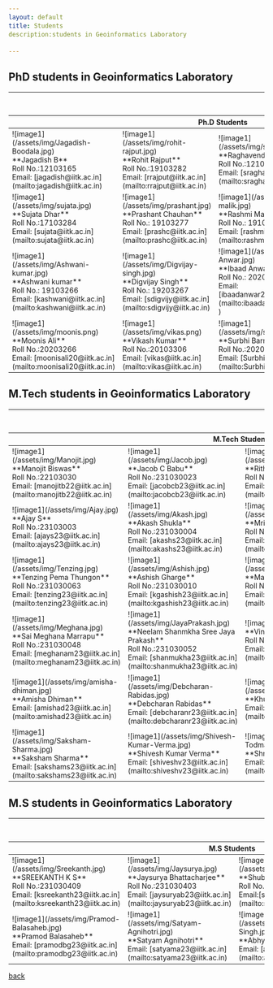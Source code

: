 ```yaml
---
layout: default
title: Students
description:students in Geoinformatics Laboratory

---
```

## PhD students in Geoinformatics Laboratory


* * *
<table>
<colgroup>
<col width="25%" />
<col width="25%" />
<col width="25%" />
<col width="25%" />
</colgroup>
<thead>
<tr class="header">
<th colspan="4">Ph.D Students</th>
</tr>
</thead>
<tbody>
<tr>


<td markdown="span">![image1](/assets/img/Jagadish-Boodala.jpg)<br>
**Jagadish B**<br>
Roll No.:12103165<br>
Email: [jagadish@iitk.ac.in](mailto:jagadish@iitk.ac.in)<br>


</td>
<td markdown="span">![image1](/assets/img/rohit-rajput.jpg)<br>
**Rohit Rajput**<br>
Roll No.:19103282 <br>
Email: [rrajput@iitk.ac.in](mailto:rrajput@iitk.ac.in)<br>

</td>
<td markdown="span">![image1](/assets/img/sraghav.jpg)<br>
**Raghavendra Sara**<br>
Roll No.:12103169 <br>
Email: [sraghav@iitk.ac.in](mailto:sraghav@iitk.ac.in)<br>

</td>
<td markdown="span">![image1](/assets/img/naveen.jpg)<br>
**Naveen R**<br>
Roll No.:12103166 <br>
Email: [naveenr@iitk.ac.in](mailto:naveenr@iitk.ac.in)<br>

</td>
</tr>
<tr>
<td markdown="span">![image1](/assets/img/sujata.jpg)<br>
**Sujata Dhar**<br>
Roll No.:17103284<br>
Email: [sujata@iitk.ac.in](mailto:sujata@iitk.ac.in)<br>

</td>
<td markdown="span">![image1](/assets/img/prashant.jpg)<br>
**Prashant Chauhan**<br>
Roll No.: 19103277 <br>
Email: [prashc@iitk.ac.in](mailto:prashc@iitk.ac.in)<br>

</td>
<td markdown="span">![image1](/assets/img/rashmi-malik.jpg)<br>
**Rashmi Malik**<br>
Roll No.: 19103281 <br>
Email: [rashmi@iitk.ac.in](mailto:rashmi@iitk.ac.in)<br>

</td>
<td markdown="span">![image1](/assets/img/Sunil-Kumar.jpg)<br>
**Sunil Kumar**<br>
Roll No.: 19203270<br>
Email: [sunkmr@iitk.ac.in ](mailto:  sunkmr@iitk.ac.in)<br>

</td>
</tr>
<tr>
<td markdown="span">![image1](/assets/img/Ashwani-kumar.jpg)<br>
**Ashwani kumar**<br>
Roll No.: 19103266 <br>
Email: [kashwani@iitk.ac.in](mailto:kashwani@iitk.ac.in)<br>

</td>
<td markdown="span">![image1](/assets/img/Digvijay-singh.jpg)<br>
**Digvijay Singh**<br>
Roll No.: 19203267 <br>
Email: [sdigvijy@iitk.ac.in](mailto:sdigvijy@iitk.ac.in)<br>

</td>
<td markdown="span">![image1](/assets/img/Ibaad-Anwar.jpg)<br>
**Ibaad Anwar**<br>
Roll No.: 20203263<br>
Email: [ibaadanwar20@iitk.ac.in](mailto:ibaadanwar20@iitk.ac.in )<br>

</td>
<td markdown="span">![image1](/assets/img/Arnab-Laha-2.jpg)<br>
**Arnab Laha**<br>
Roll No.: 19203265 <br>
Email: [alaha@iitk.ac.in](mailto:alaha@iitk.ac.in)<br>

</td>
</tr>
<tr>
<td markdown="span">![image1](/assets/img/moonis.png)<br>
**Moonis Ali**<br>
Roll No.:20203266<br>
Email: [moonisali20@iitk.ac.in](mailto:moonisali20@iitk.ac.in)<br>

</td>
<td markdown="span">![image1](/assets/img/vikas.png)<br>
**Vikash Kumar**<br>
Roll No.:20103306<br>
Email: [vikas@iitk.ac.in](mailto:vikas@iitk.ac.in)<br>

</td>
<td markdown="span">![image1](/assets/img/surbhi.png)<br>
**Surbhi Barnwal**<br>
Roll No.:20203273<br>
Email: [Surbhib20@iitk.ac.in](mailto:Surbhib20@iitk.ac.in)<br>

</td>
<td markdown="span">![image1](/assets/img/vivekanand.png)<br>
**Vivek Anand**<br>
Roll No.:21103276<br>
Email: [viveka21@iitk.ac.in](mailto:viveka21@iitk.ac.in)<br>

</td>
<br>


</tr>
</tbody>
</table>


## M.Tech students in Geoinformatics Laboratory

* * *
<br>
<table>
<colgroup>
<col width="25%" />
<col width="25%" />
<col width="25%" />
<col width="25%" />
</colgroup>
<thead>
<tr class="header">
<th colspan="4">M.Tech Students</th>
</tr>
</thead>
<tbody>
<tr>

<td markdown="span">![image1](/assets/img/Manojit.jpg)<br>
**Manojit Biswas**<br>
Roll No.:22103030<br>
Email: [manojitb22@iitk.ac.in](mailto:manojitb22@iitk.ac.in)<br>

</td>
<td markdown="span">![image1](/assets/img/Jacob.jpg)<br>
**Jacob C Babu**<br>
Roll No.:231030023<br>
Email: [jacobcb23@iitk.ac.in](mailto:jacobcb23@iitk.ac.in)<br>

</td>
<td markdown="span">![image1](/assets/img/Rithvik.jpg)<br>
**Rithvik L**<br>
Roll No.:231030045<br>	
Email: [rithvikl23@iitk.ac.in](mailto:rithvikl23@iitk.ac.in)<br>

</td>
<td markdown="span">![image1](/assets/img/Saize.jpeg)<br>
**Mohammad Saize Ali**<br>
Roll No.:231030037<br>
Email: [msaizeali23@iitk.ac.in](mailto:msaizeali23@iitk.ac.in)<br>

</td>
</tr>
<tr>

<td markdown="span">![image1](/assets/img/Ajay.jpg)<br>
**Ajay S**<br>
Roll No.:23103003<br>
Email: [ajays23@iitk.ac.in](mailto:ajays23@iitk.ac.in)<br>

</td>
<td markdown="span">![image1](/assets/img/Akash.jpg)<br>
**Akash Shukla**<br>
Roll No.:231030004<br>
Email: [akashs23@iitk.ac.in](mailto:akashs23@iitk.ac.in)<br>

</td>
<td markdown="span">![image1](/assets/img/Mriganka.jpg)<br>
**Mriganka Shekhar Barman**<br>
Roll No.:231030038<br>	
Email: [mrigankasb23@iitk.ac.in](mailto:mrigankasb23@iitk.ac.in)<br>

</td>
<td markdown="span">![image1](/assets/img/Arunabh.jpg)<br>
**Arunabh Dihingia**<br>
Roll No.:231030008<br>
Email: [arunabhd23@iitk.ac.in](mailto:arunabhd23@iitk.ac.in)<br>

</td>
</tr>
<tr>
<td markdown="span">![image1](/assets/img/Tenzing.jpg)<br>
**Tenzing Pema Thungon**<br>
Roll No.:231030063<br>	
Email: [tenzing23@iitk.ac.in](mailto:tenzing23@iitk.ac.in)<br>

</td>
<td markdown="span">![image1](/assets/img/Ashish.jpg)<br>
**Ashish Gharge**<br>
Roll No.:231030010<br>
Email: [kgashish23@iitk.ac.in](mailto:kgashish23@iitk.ac.in)<br>

</td>
<td markdown="span">![image1](/assets/img/Manoneet.jpeg)<br>
**Manoneet Gawali**<br>
Roll No.:231030035<br>	
Email: [manoneetag23@iitk.ac.in](mailto:manoneetag23@iitk.ac.in)<br>

</td>
<td markdown="span">![image1](/assets/img/Chaitanya.jpeg)<br>
**Chaitanya Kumar**<br>
Roll No.:231030015<br>	
Email: [chaitanyak23@iitk.ac.in](mailto:chaitanyak23@iitk.ac.in)<br>

</td>
</tr>
<tr>
<td markdown="span">![image1](/assets/img/Meghana.jpg)<br>
**Sai Meghana Marrapu**<br>
Roll No.:231030048<br>	
Email: [meghanam23@iitk.ac.in](mailto:meghanam23@iitk.ac.in)<br>

</td>
<td markdown="span">![image1](/assets/img/JayaPrakash.jpg)<br>
**Neelam Shanmkha Sree Jaya Prakash**<br>
Roll No.:231030052<br>
Email: [shanmukha23@iitk.ac.in](mailto:shanmukha23@iitk.ac.in)<br>

</td>
<td markdown="span">![image1](/assets/img/Vinay.jpg)<br>
**Vinay Rajesh Auti**<br>
Roll No.:231030066<br>	
Email: [vinayr23@iitk.ac.in](mailto:vinayr23@iitk.ac.in)<br>

</td>
<td markdown="span">![image1](/assets/img/abhijeet.jpg)<br>
**Abhijeet**<br>
Email: [abhijeet23@iitk.ac.in](mailto:abhijeet23@iitk.ac.in)<br>

</td>
</tr>
<tr>
<td markdown="span">![image1](/assets/img/amisha-dhiman.jpg)<br>
**Amisha Dhiman**<br>
Email: [amishad23@iitk.ac.in](mailto:amishad23@iitk.ac.in)<br>

</td>
<td markdown="span">![image1](/assets/img/Debcharan-Rabidas.jpg)<br>
**Debcharan Rabidas**<br>
Email: [debcharanr23@iitk.ac.in](mailto:debcharanr23@iitk.ac.in)<br>

</td>
<td markdown="span">![image1](/assets/img/Khushbu.jpg)<br>
**Khushbu**<br>	
Email: [khushbu20@iitk.ac.in](mailto:khushbu20@iitk.ac.in)<br>

</td>
<td markdown="span">![image1](/assets/img/Rachith-Vasuman.jpg)<br>
**Rachith Vasuman S**<br>
Email: [rachithvs23@iitk.ac.in](mailto:rachithvs23@iitk.ac.in)<br>

</td>
</tr>
<tr>
<td markdown="span">![image1](/assets/img/Saksham-Sharma.jpg)<br>
**Saksham Sharma**<br>
Email: [sakshams23@iitk.ac.in](mailto:sakshams23@iitk.ac.in)<br>

</td>
<td markdown="span">![image1](/assets/img/Shivesh-Kumar-Verma.jpg)<br>
**Shivesh Kumar Verma**<br>
Email: [shiveshv23@iitk.ac.in](mailto:shiveshv23@iitk.ac.in)<br>

</td>
<td markdown="span">![image1](/assets/img/Shreya-Todmal.jpg)<br>
**Shreya Todmal**<br>
Email: [shreyat23@iitk.ac.in](mailto:shreyat23@iitk.ac.in)<br>

</td>
<td markdown="span"></td>

</tr>

</tbody>
</table>

## M.S students in Geoinformatics Laboratory

* * *
<br>
<table>
<colgroup>
<col width="25%" />
<col width="25%" />
<col width="25%" />
<col width="25%" />
</colgroup>
<thead>
<tr class="header">
<th colspan="4">M.S Students</th>
</tr>
</thead>
<tbody>

<tr>
<td markdown="span">![image1](/assets/img/Sreekanth.jpg)<br>
**SREEKANTH K S**<br>
Roll No.:231030409<br>	
Email: [ksreekanth23@iitk.ac.in](mailto:ksreekanth23@iitk.ac.in)<br>

</td>
<td markdown="span">![image1](/assets/img/Jaysurya.jpg)<br>
**Jaysurya Bhattacharjee**<br>
Roll No.:231030403<br>
Email: [jaysuryab23@iitk.ac.in](mailto:jaysuryab23@iitk.ac.in)<br>

</td>
<td markdown="span">![image1](/assets/img/Shubham.jpg)<br>
**Shubham Mishra**<br>
Roll No.:231030407<br>
Email:[shubhamm23@iitk.ac.in](mailto:shubhamm23@iitk.ac.in)<br>

</td>
<td markdown="span">![image1](/assets/img/Anukul-Dwivedi.jpg)<br>
**Anukul Dwivedi**<br>
Email: [anukuld23@iitk.ac.in](mailto:anukuld23@iitk.ac.in)<br>

</td>
</tr>

<tr>
<td markdown="span">![image1](/assets/img/Pramod-Balasaheb.jpg)<br>
**Pramod Balasaheb**<br>
Email: [pramodbg23@iitk.ac.in](mailto:pramodbg23@iitk.ac.in)<br>

</td>
<td markdown="span">![image1](/assets/img/Satyam-Agnihotri.jpg)<br>
**Satyam Agnihotri**<br>
Email: [satyama23@iitk.ac.in](mailto:satyama23@iitk.ac.in)<br>

</td>
<td markdown="span">![image1](/assets/img/Abhyuday-Singh.jpg)<br>
**Abhyuday Singh(DIIT)**<br>
Email: [abhyudays23@iitk.ac.in](mailto:abhyudays23@iitk.ac.in)<br>

</td>
<td markdown="span">![image1](/assets/img/Reetu-Rawat.jpg)<br>
**Reetu Rawat(DIIT)**<br>
Email: [rreetu23@iitk.ac.in](mailto:rreetu23@iitk.ac.in)<br>

</tr>
</tbody>
</table>

[back](./)



